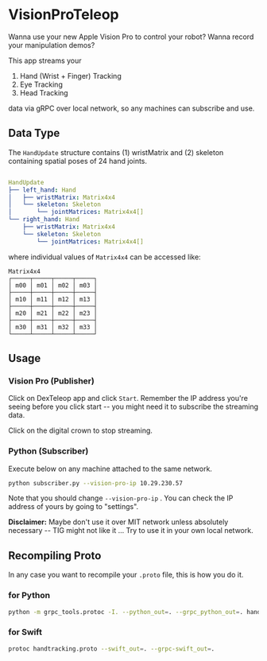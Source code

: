 VisionProTeleop
===========

Wanna use your new Apple Vision Pro to control your robot?  Wanna record your manipulation demos? 
 
This app streams your 

1. Hand (Wrist + Finger) Tracking
2. Eye Tracking
3. Head Tracking 

data via gRPC over local network, so any machines can subscribe and use. 

## Data Type 

The `HandUpdate` structure contains (1) wristMatrix and (2) skeleton containing spatial poses of 24 hand joints.  

```yaml

HandUpdate
├── left_hand: Hand
│   ├── wristMatrix: Matrix4x4
│   └── skeleton: Skeleton
│       └── jointMatrices: Matrix4x4[]
└── right_hand: Hand
    ├── wristMatrix: Matrix4x4
    └── skeleton: Skeleton
        └── jointMatrices: Matrix4x4[]
```

where individual values of `Matrix4x4` can be accessed like: 

```
Matrix4x4
┌─────┬─────┬─────┬─────┐
│ m00 │ m01 │ m02 │ m03 │
├─────┼─────┼─────┼─────┤
│ m10 │ m11 │ m12 │ m13 │
├─────┼─────┼─────┼─────┤
│ m20 │ m21 │ m22 │ m23 │
├─────┼─────┼─────┼─────┤
│ m30 │ m31 │ m32 │ m33 │
└─────┴─────┴─────┴─────┘
```


## Usage

### Vision Pro (Publisher)

Click on DexTeleop app and click `Start`. Remember the IP address you're seeing before you click start -- you might need it to subscribe the streaming data. 

Click on the digital crown to stop streaming. 

### Python (Subscriber)

Execute below on any machine attached to the same network. 

```bash
python subscriber.py --vision-pro-ip 10.29.230.57
```

Note that you should change `--vision-pro-ip` . You can check the IP address of yours by going to "settings". 

**Disclaimer:**  Maybe don't use it over MIT network unless absolutely necessary -- TIG might not like it ... Try to use it in your own local network. 


## Recompiling Proto

In any case you want to recompile your `.proto` file, this is how you do it. 

### for Python

```bash
python -m grpc_tools.protoc -I. --python_out=. --grpc_python_out=. handtracking.proto
```


### for Swift
```bash
protoc handtracking.proto --swift_out=. --grpc-swift_out=.
```